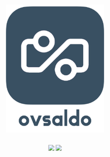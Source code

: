 <div align="center">
	<img height="350" src="media/app-icon.png" alt="ovsaldo">
	<br>
	<br>
</div>

<p align="center">
	<img height="20" src="https://build.appcenter.ms/v0.1/apps/c00af856-5b31-4a00-aa8d-6717016398a9/branches/master/badge" />
    <img height="20" src="https://sonarcloud.io/api/project_badges/measure?project=dylanvdbrink_ovsaldo&metric=alert_status" />
</p>
